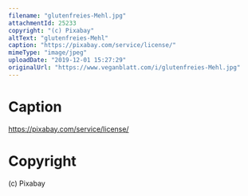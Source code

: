 ```yaml
---
filename: "glutenfreies-Mehl.jpg"
attachmentId: 25233
copyright: "(c) Pixabay"
altText: "glutenfreies-Mehl"
caption: "https://pixabay.com/service/license/"
mimeType: "image/jpeg"
uploadDate: "2019-12-01 15:27:29"
originalUrl: "https://www.veganblatt.com/i/glutenfreies-Mehl.jpg"
---
```


# Caption

https://pixabay.com/service/license/

# Copyright

(c) Pixabay
